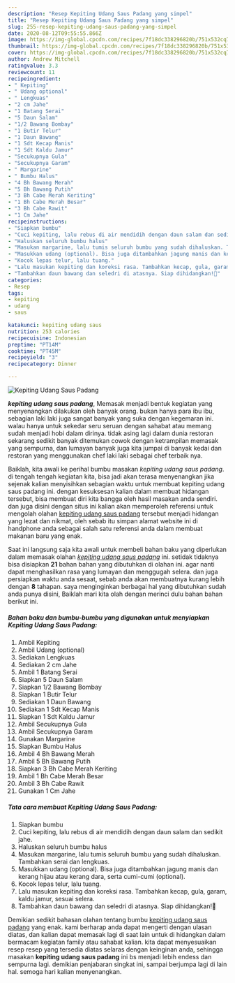 ```yaml
---
description: "Resep Kepiting Udang Saus Padang yang simpel"
title: "Resep Kepiting Udang Saus Padang yang simpel"
slug: 255-resep-kepiting-udang-saus-padang-yang-simpel
date: 2020-08-12T09:55:55.866Z
image: https://img-global.cpcdn.com/recipes/7f18dc338296820b/751x532cq70/kepiting-udang-saus-padang-foto-resep-utama.jpg
thumbnail: https://img-global.cpcdn.com/recipes/7f18dc338296820b/751x532cq70/kepiting-udang-saus-padang-foto-resep-utama.jpg
cover: https://img-global.cpcdn.com/recipes/7f18dc338296820b/751x532cq70/kepiting-udang-saus-padang-foto-resep-utama.jpg
author: Andrew Mitchell
ratingvalue: 3.3
reviewcount: 11
recipeingredient:
- " Kepiting"
- " Udang optional"
- " Lengkuas"
- "2 cm Jahe"
- "1 Batang Serai"
- "5 Daun Salam"
- "1/2 Bawang Bombay"
- "1 Butir Telur"
- "1 Daun Bawang"
- "1 Sdt Kecap Manis"
- "1 Sdt Kaldu Jamur"
- "Secukupnya Gula"
- "Secukupnya Garam"
- " Margarine"
- " Bumbu Halus"
- "4 Bh Bawang Merah"
- "5 Bh Bawang Putih"
- "3 Bh Cabe Merah Keriting"
- "1 Bh Cabe Merah Besar"
- "3 Bh Cabe Rawit"
- "1 Cm Jahe"
recipeinstructions:
- "Siapkan bumbu"
- "Cuci kepiting, lalu rebus di air mendidih dengan daun salam dan sedikit jahe."
- "Haluskan seluruh bumbu halus"
- "Masukan margarine, lalu tumis seluruh bumbu yang sudah dihaluskan. Tambahkan serai dan lengkuas."
- "Masukkan udang (optional). Bisa juga ditambahkan jagung manis dan kerang hijau atau kerang dara, serta cumi-cumi (optional)."
- "Kocok lepas telur, lalu tuang."
- "Lalu masukan kepiting dan koreksi rasa. Tambahkan kecap, gula, garam, kaldu jamur, sesuai selera."
- "Tambahkan daun bawang dan seledri di atasnya. Siap dihidangkan!🤎"
categories:
- Resep
tags:
- kepiting
- udang
- saus

katakunci: kepiting udang saus 
nutrition: 253 calories
recipecuisine: Indonesian
preptime: "PT14M"
cooktime: "PT45M"
recipeyield: "3"
recipecategory: Dinner

---
```



![Kepiting Udang Saus Padang](https://img-global.cpcdn.com/recipes/7f18dc338296820b/751x532cq70/kepiting-udang-saus-padang-foto-resep-utama.jpg)

<b><i>kepiting udang saus padang</i></b>, Memasak menjadi bentuk kegiatan yang menyenangkan dilakukan oleh banyak orang. bukan hanya para ibu ibu, sebagian laki laki juga sangat banyak yang suka dengan kegemaran ini. walau hanya untuk sekedar seru seruan dengan sahabat atau memang sudah menjadi hobi dalam dirinya. tidak asing lagi dalam dunia restoran sekarang sedikit banyak ditemukan cowok dengan ketrampilan memasak yang sempurna, dan lumayan banyak juga kita jumpai di banyak kedai dan restoran yang menggunakan chef laki laki sebagai chef terbaik nya.

Baiklah, kita awali ke perihal bumbu masakan <i>kepiting udang saus padang</i>. di tengah tengah kegiatan kita, bisa jadi akan terasa menyenangkan jika sejenak kalian menyisihkan sebagian waktu untuk membuat kepiting udang saus padang ini. dengan kesuksesan kalian dalam membuat hidangan tersebut, bisa membuat diri kita bangga oleh hasil masakan anda sendiri. dan juga disini dengan situs ini kalian akan memperoleh referensi untuk mengolah olahan <u>kepiting udang saus padang</u> tersebut menjadi hidangan yang lezat dan nikmat, oleh sebab itu simpan alamat website ini di handphone anda sebagai salah satu referensi anda dalam membuat makanan baru yang enak.




Saat ini langsung saja kita awali untuk membeli bahan baku yang diperlukan dalam memasak olahan <u><i>kepiting udang saus padang</i></u> ini. setidak tidaknya bisa disiapkan <b>21</b> bahan bahan yang dibutuhkan di olahan ini. agar nanti dapat menghasilkan rasa yang lumayan dan menggugah selera. dan juga persiapkan waktu anda sesaat, sebab anda akan membuatnya kurang lebih dengan <b>8</b> tahapan. saya menginginkan berbagai hal yang dibutuhkan sudah anda punya disini, Baiklah mari kita olah dengan merinci dulu bahan bahan berikut ini.

<!--inarticleads1-->

##### Bahan baku dan bumbu-bumbu yang digunakan untuk menyiapkan Kepiting Udang Saus Padang:

1. Ambil  Kepiting
1. Ambil  Udang (optional)
1. Sediakan  Lengkuas
1. Sediakan 2 cm Jahe
1. Ambil 1 Batang Serai
1. Siapkan 5 Daun Salam
1. Siapkan 1/2 Bawang Bombay
1. Siapkan 1 Butir Telur
1. Sediakan 1 Daun Bawang
1. Sediakan 1 Sdt Kecap Manis
1. Siapkan 1 Sdt Kaldu Jamur
1. Ambil Secukupnya Gula
1. Ambil Secukupnya Garam
1. Gunakan  Margarine
1. Siapkan  Bumbu Halus
1. Ambil 4 Bh Bawang Merah
1. Ambil 5 Bh Bawang Putih
1. Siapkan 3 Bh Cabe Merah Keriting
1. Ambil 1 Bh Cabe Merah Besar
1. Ambil 3 Bh Cabe Rawit
1. Gunakan 1 Cm Jahe




<!--inarticleads2-->

##### Tata cara membuat Kepiting Udang Saus Padang:

1. Siapkan bumbu
1. Cuci kepiting, lalu rebus di air mendidih dengan daun salam dan sedikit jahe.
1. Haluskan seluruh bumbu halus
1. Masukan margarine, lalu tumis seluruh bumbu yang sudah dihaluskan. Tambahkan serai dan lengkuas.
1. Masukkan udang (optional). Bisa juga ditambahkan jagung manis dan kerang hijau atau kerang dara, serta cumi-cumi (optional).
1. Kocok lepas telur, lalu tuang.
1. Lalu masukan kepiting dan koreksi rasa. Tambahkan kecap, gula, garam, kaldu jamur, sesuai selera.
1. Tambahkan daun bawang dan seledri di atasnya. Siap dihidangkan!🤎




Demikian sedikit bahasan olahan tentang bumbu <u>kepiting udang saus padang</u> yang enak. kami berharap anda dapat mengerti dengan ulasan diatas, dan kalian dapat memasak lagi di saat lain untuk di hidangkan dalam bermacam kegiatan family atau sahabat kalian. kita dapat menyesuaikan resep resep yang tersedia diatas selaras dengan keinginan anda, sehingga masakan <b>kepiting udang saus padang</b> ini bs menjadi lebih endess dan sempurna lagi. demikian penjabaran singkat ini, sampai berjumpa lagi di lain hal. semoga hari kalian menyenangkan.
